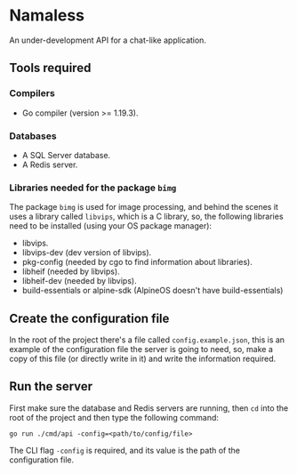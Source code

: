 # Namaless

An under-development API for a chat-like application.

## Tools required

### Compilers

-   Go compiler (version >= 1.19.3).

### Databases

-   A SQL Server database.
-   A Redis server.

### Libraries needed for the package `bimg`

The package `bimg` is used for image processing, and behind the scenes it uses a library called `libvips`, which is a C library, so, the following libraries need to be installed (using your OS package manager):

-   libvips.
-   libvips-dev (dev version of libvips).
-   pkg-config (needed by cgo to find information about libraries).
-   libheif (needed by libvips).
-   libheif-dev (needed by libvips).
-   build-essentials or alpine-sdk (AlpineOS doesn't have build-essentials)

## Create the configuration file

In the root of the project there's a file called `config.example.json`, this is an example of the configuration file the server is going to need, so, make a copy of this file (or directly write in it) and write the information required.

## Run the server

First make sure the database and Redis servers are running, then `cd` into the root of the project and then type the following command:

```
go run ./cmd/api -config=<path/to/config/file>
```

The CLI flag `-config` is required, and its value is the path of the configuration file.
